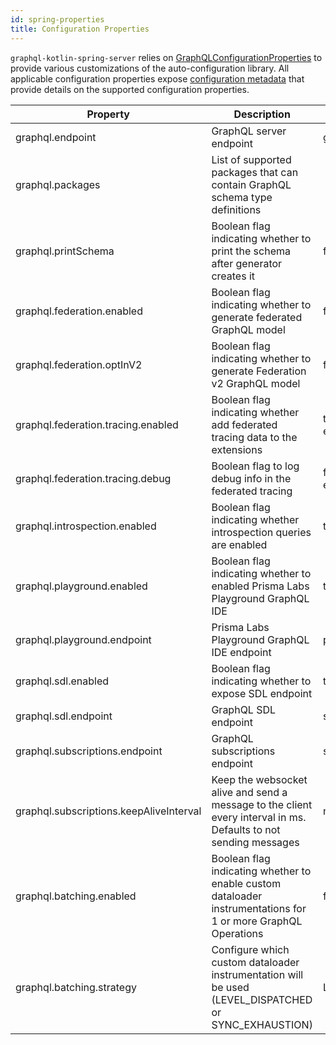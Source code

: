 ```yaml
---
id: spring-properties
title: Configuration Properties
---
```

`graphql-kotlin-spring-server` relies on [GraphQLConfigurationProperties](https://github.com/ExpediaGroup/graphql-kotlin/blob/master/servers/graphql-kotlin-spring-server/src/main/kotlin/com/expediagroup/graphql/server/spring/GraphQLConfigurationProperties.kt)
to provide various customizations of the auto-configuration library. All applicable configuration properties expose [configuration
metadata](https://docs.spring.io/spring-boot/docs/current/reference/html/configuration-metadata.html) that provide
details on the supported configuration properties.

| Property                                | Description                                                                                                      | Default Value                 |
|-----------------------------------------|------------------------------------------------------------------------------------------------------------------|-------------------------------|
| graphql.endpoint                        | GraphQL server endpoint                                                                                          | graphql                       |
| graphql.packages                        | List of supported packages that can contain GraphQL schema type definitions                                      |                               |
| graphql.printSchema                     | Boolean flag indicating whether to print the schema after generator creates it                                   | false                         |
| graphql.federation.enabled              | Boolean flag indicating whether to generate federated GraphQL model                                              | false                         |
| graphql.federation.optInV2              | Boolean flag indicating whether to generate Federation v2 GraphQL model                                          | false                         |
| graphql.federation.tracing.enabled      | Boolean flag indicating whether add federated tracing data to the extensions                                     | true (if federation enabled)  |
| graphql.federation.tracing.debug        | Boolean flag to log debug info in the federated tracing                                                          | false (if federation enabled) |
| graphql.introspection.enabled           | Boolean flag indicating whether introspection queries are enabled                                                | true                          |
| graphql.playground.enabled              | Boolean flag indicating whether to enabled Prisma Labs Playground GraphQL IDE                                    | true                          |
| graphql.playground.endpoint             | Prisma Labs Playground GraphQL IDE endpoint                                                                      | playground                    |
| graphql.sdl.enabled                     | Boolean flag indicating whether to expose SDL endpoint                                                           | true                          |
| graphql.sdl.endpoint                    | GraphQL SDL endpoint                                                                                             | sdl                           |
| graphql.subscriptions.endpoint          | GraphQL subscriptions endpoint                                                                                   | subscriptions                 |
| graphql.subscriptions.keepAliveInterval | Keep the websocket alive and send a message to the client every interval in ms. Defaults to not sending messages | null                          |
| graphql.batching.enabled                | Boolean flag indicating whether to enable custom dataloader instrumentations for 1 or more GraphQL Operations    | false                         |
| graphql.batching.strategy               | Configure which custom dataloader instrumentation will be used (LEVEL_DISPATCHED or SYNC_EXHAUSTION)             | LEVEL_DISPATCHED              |
